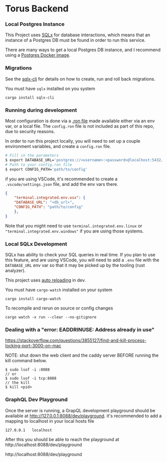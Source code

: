 # Torus Backend

### Local Postgres Instance

This Project uses [SQLx](https://github.com/launchbadge/sqlx) for database interactions, which means that an instance of a Postgres DB must be found in order to run this service.

There are many ways to get a local Postgres DB instance, and I recommend using a [Postgres Docker image](https://hub.docker.com/_/postgres).

### Migrations

See the [sqlx-cli](https://lib.rs/crates/sqlx-cli) for details on how to create, run and roll back migrations.

You must have `sqlx` installed on you system

    cargo install sqlx-cli

### Running during development

Most configuration is done via a [.ron file](https://github.com/ron-rs/ron) made available either via an env var, or a local file. The `config.ron` file is not included as part of this repo, due to security reasons.

In order to run this project locally, you will need to set up a couple environment variables, and create a `config.ron` file.

```bash
# Fill in the parameters
$ export DATABASE_URL='postgres://<username>:<password>@localhost:5432/<dbname>' 
# Path to your config.ron file
$ export CONFIG_PATH='path/to/config'
```

if you are using VSCode, it's recommended to create a `.vscode/settings.json` file, and add the env vars there.

```json
{
	"terminal.integrated.env.osx": {
    "DATABASE_URL": "<db_url>",
    "CONFIG_PATH": "path/to/config"
	},
}
```

Note that you might need to use `terminal.integrated.env.linux` or `"terminal.integrated.env.windows"` if you are using those systems.


### Local SQLx Development

SQLx has ability to check your SQL queries in real time. If you plan to use this feature, and are using VSCode, you will need to add a `.env` file with the `DATABASE_URL` env var so that it may be picked up by the tooling (rust analyzer).

This project uses [auto reloading](https://actix.rs/docs/autoreload/) in dev.

You must have `cargo-watch` installed on your system

    cargo install cargo-watch


To recompile and rerun on source or config changes

    cargo watch -x run --clear --no-gitignore

### Dealing with a "error: EADDRINUSE: Address already in use"

https://stackoverflow.com/questions/3855127/find-and-kill-process-locking-port-3000-on-mac

NOTE: shut down the web client and the caddy server BEFORE running the kill command below.

```
$ sudo lsof -i :8088
// or
$ sudo lsof -i tcp:8088
// the kill
$ kill <pid>
```

### GraphQL Dev Playground

Once the server is running, a GrapQL development playground should be available at http://127.0.0.1:8088/dev/playground. it's recommended to add a mapping to localhost in your local hosts file

```
127.0.0.1	localhost
```

After this you should be able to reach the playground at http://localhost:8088/dev/playground

http://localhost:8088/dev/playground